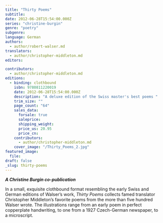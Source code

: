 ```yaml
---
title: "Thirty Poems"
subtitle:
date: 2012-06-28T15:54:00.000Z
series: "christine-burgin"
genre: "poetry"
subgenre:
language: German
authors:
  - author/robert-walser.md
translators:
  - author/christopher-middleton.md
editors:

contributors:
  - author/christopher-middleton.md
editions:
  - binding: clothbound
    isbn: 9780811220019
    date: 2012-06-28T15:54:00.000Z
    description: "A deluxe edition of the Swiss master's best poems "
    trim_size: ""
    page_count: "64"
    sales_data:
      forsale: true
      saleprice:
      shipping_weight:
      price_us: 20.95
      price_cn:
    contributors:
      - author/christopher-middleton.md
    cover_image: "/Thirty_Poems_2.jpg"
featured_image:
  file:
draft: false
_slug: thirty-poems
---
```


**_A Christine Burgin co-publication_**

In a small, exquisite clothbound format resembling the early Swiss and German editions of Walser’s work, _Thirty Poems_ collects famed translator Christopher Middleton’s favorite poems from the more than five hundred Walser wrote. The illustrations range from an early poem in perfect copperplate handwriting, to one from a 1927 Czech-German newspaper, to a microscript.

